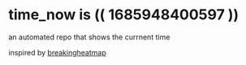 # time_now is (( 1685948400597 ))

an automated repo that shows the currnent time

inspired by [breakingheatmap](https://github.com/breakingheatmap/breakingheatmap)